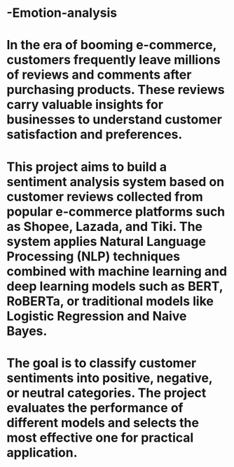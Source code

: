 # -Emotion-analysis
# In the era of booming e-commerce, customers frequently leave millions of reviews and comments after purchasing products. These reviews carry valuable insights for businesses to understand customer satisfaction and preferences.

# This project aims to build a sentiment analysis system based on customer reviews collected from popular e-commerce platforms such as Shopee, Lazada, and Tiki. The system applies Natural Language Processing (NLP) techniques combined with machine learning and deep learning models such as BERT, RoBERTa, or traditional models like Logistic Regression and Naive Bayes.

# The goal is to classify customer sentiments into positive, negative, or neutral categories. The project evaluates the performance of different models and selects the most effective one for practical application.

